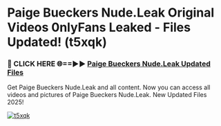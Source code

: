 # Paige Bueckers Nude.Leak Original Videos 0nlyFans Leaked - Files Updated! (t5xqk)

<h3>🔴 CLICK HERE 🌐==►► <a href="https://tinyurl.com/yc6ubb5a" rel="nofollow">Paige Bueckers Nude.Leak Updated Files</a></h3>

Get Paige Bueckers Nude.Leak and all content. Now you can access all videos and pictures of Paige Bueckers Nude.Leak. New Updated Files 2025!

[![t5xqk](https://i.imgur.com/7eu0CRL.gif)](https://tinyurl.com/yc6ubb5a)
